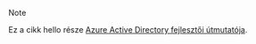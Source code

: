 > [!NOTE]
> Ez a cikk hello része [Azure Active Directory fejlesztői útmutatója](../articles/active-directory/develop/active-directory-developers-guide.md).
>
>
